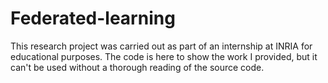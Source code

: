 # Federated-learning
This research project was carried out as part of an internship at INRIA for educational purposes.
The code is here to show the work I provided, but it can't be used without a thorough reading of the source code.
